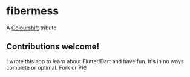 # fibermess

A [Colourshift](https://www.kongregate.com/games/mrsneeze/colourshift) tribute

## Contributions welcome!

I wrote this app to learn about Flutter/Dart and have fun. It's in no ways complete or optimal. Fork or PR!
